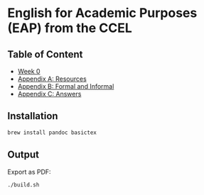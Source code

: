 # English for Academic Purposes (EAP) from the CCEL

## Table of Content

- [Week 0](./eap/_week00.md)
- [Appendix A: Resources](./eap/appx_a_resources.md)
- [Appendix B: Formal and Informal](./eap/appx_b_formal.md)
- [Appendix C: Answers](./eap/appx_c_ans.md)

## Installation

```bash
brew install pandoc basictex
```

## Output

Export as PDF:

```bash
./build.sh
```
